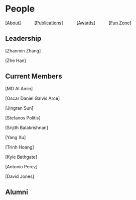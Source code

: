 # People
  
[[About]](https://crisclab.github.io/About/)&nbsp;&nbsp;&nbsp;&nbsp;&nbsp;&nbsp;&nbsp;&nbsp;&nbsp;&nbsp;
[[Publications]](https://crisclab.github.io/Publications/)&nbsp;&nbsp;&nbsp;&nbsp;&nbsp;&nbsp;&nbsp;&nbsp;&nbsp;&nbsp;
[[Awards]](https://crisclab.github.io/Awards/)&nbsp;&nbsp;&nbsp;&nbsp;&nbsp;&nbsp;&nbsp;&nbsp;&nbsp;&nbsp;
[[Fun Zone]](https://crisclab.github.io/Fun-Zone/)
  
## Leadership

[Zhanmin Zhang]

[Zhe Han]
  
## Current Members

[MD Al Amin]

[Oscar Daniel Galvis Arce]

[Jingran Sun]

[Stefanos Politis]

[Srijith Balakrishnan]

[Yang Xu]

[Trinh Hoang]

[Kyle Bathgate]

[Antonio Perez]

[David Jones]
 
## Alumni
